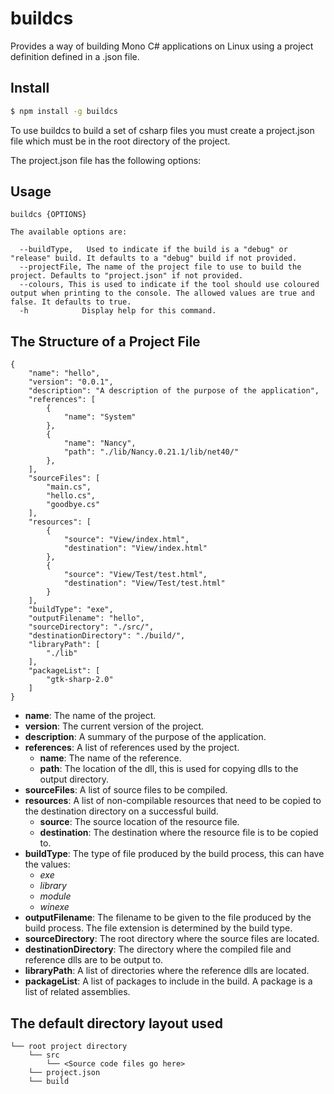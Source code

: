 # buildcs
Provides a way of building Mono C# applications on Linux using a project definition defined in a .json file.

## Install

```sh
$ npm install -g buildcs
```

To use buildcs to build a set of csharp files you must create a project.json file which must be in the root directory of the project.

The project.json file has the following options:


## Usage
```
buildcs {OPTIONS}

The available options are:

  --buildType,   Used to indicate if the build is a "debug" or "release" build. It defaults to a "debug" build if not provided.
  --projectFile, The name of the project file to use to build the project. Defaults to "project.json" if not provided.
  --colours, This is used to indicate if the tool should use coloured output when printing to the console. The allowed values are true and false. It defaults to true.
  -h            Display help for this command.
```

## The Structure of a Project File
```
{
    "name": "hello",
    "version": "0.0.1",
    "description": "A description of the purpose of the application",
    "references": [
        {
            "name": "System"
        },
        {
            "name": "Nancy",
            "path": "./lib/Nancy.0.21.1/lib/net40/"
        },
    ],
    "sourceFiles": [
        "main.cs",
        "hello.cs",
        "goodbye.cs"
    ],
    "resources": [
        {
            "source": "View/index.html",
            "destination": "View/index.html"
        },
        {
            "source": "View/Test/test.html",
            "destination": "View/Test/test.html"
        }
    ],
    "buildType": "exe",
    "outputFilename": "hello",
    "sourceDirectory": "./src/",
    "destinationDirectory": "./build/",
    "libraryPath": [
        "./lib"
    ],
    "packageList": [
        "gtk-sharp-2.0"
    ]
}
```
* __name__: The name of the project.
* __version__: The current version of the project.
* __description__: A summary of the purpose of the application.
* __references__: A list of references used by the project.
  * __name__: The name of the reference.
  * __path__: The location of the dll, this is used for copying dlls to the output directory.
* __sourceFiles__: A list of source files to be compiled.
* __resources__: A list of non-compilable resources that need to be copied to the destination directory on a successful build.
  * __source__: The source location of the resource file.
  * __destination__: The destination where the resource file is to be copied to.
* __buildType__: The type of file produced by the build process, this can have the values:
  * _exe_
  * _library_
  * _module_
  * _winexe_
* __outputFilename__: The filename to be given to the file produced by the build process. The file extension is determined by the build type.
* __sourceDirectory__: The root directory where the source files are located.
* __destinationDirectory__: The directory where the compiled file and reference dlls are to be output to.
* __libraryPath__: A list of directories where the reference dlls are located.
* __packageList__: A list of packages to include in the build. A package is a list of related assemblies.

## The default directory layout used
```
└── root project directory
    └── src
        └── <Source code files go here>
    └── project.json
    └── build
```
